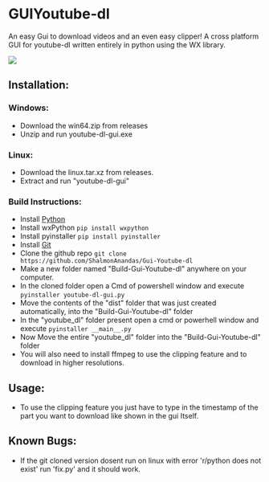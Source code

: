 # GUIYoutube-dl
An easy Gui to download videos and an even easy clipper!
A cross platform GUI for youtube-dl written entirely in python using the WX library.

<img src='https://github.com/Shalmon123/GUIYoutube-dl/blob/main/gui v2.0.png?raw=true'>

## Installation:
### Windows:
- Download the win64.zip from releases
- Unzip and run youtube-dl-gui.exe

### Linux:
- Download the linux.tar.xz from releases.
- Extract and run "youtube-dl-gui"

### Build Instructions:
- Install [Python](https://www.python.org/downloads/)
- Install wxPython `pip install wxpython`
- Install pyinstaller `pip install pyinstaller`
- Install [Git](https://git-scm.com/downloads)
- Clone the github repo `git clone https://github.com/ShalmonAnandas/Gui-Youtube-dl`
- Make a new folder named "Build-Gui-Youtube-dl" anywhere on your computer.
- In the cloned folder open a Cmd of powershell window and execute `pyinstaller youtube-dl-gui.py`
- Move the contents of the "dist" folder that was just created automatically, into the "Build-Gui-Youtube-dl" folder
- In the "youtube_dl" folder present open a cmd or powerhell window and execute `pyinstaller __main__.py`
- Now Move the entire "youtube_dl" folder into the "Build-Gui-Youtube-dl" folder
- You will also need to install ffmpeg to use the clipping feature and to download in higher resolutions.

## Usage:
- To use the clipping feature you just have to type in the timestamp of the part you want to download like shown in the gui Itself.

## Known Bugs:
- If the git cloned version dosent run on linux with error 'r/python does not exist' run 'fix.py' and it should work.

